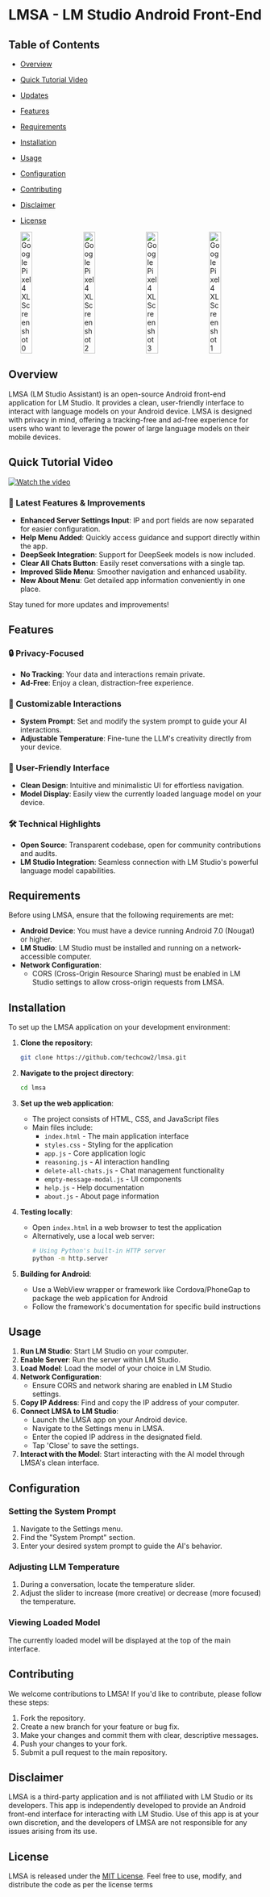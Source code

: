 # LMSA - LM Studio Android Front-End

## Table of Contents

- [Overview](#overview)
- [Quick Tutorial Video](#quick-tutorial-video)
- [Updates](#updates)
- [Features](#features)
- [Requirements](#requirements)
- [Installation](#installation)
- [Usage](#usage)
- [Configuration](#configuration)
- [Contributing](#contributing)
- [Disclaimer](#disclaimer)
- [License](#license)

  <div style="display: flex; justify-content: space-between; gap: 10px;"> <img src="https://github.com/user-attachments/assets/b3640a20-a180-4a37-94ae-53c6020ca03b" alt="Google Pixel 4 XL Screenshot 0" style="width: 22%; height: auto;"> <img src="https://github.com/user-attachments/assets/dd665c56-4639-440d-8826-eb0813117304" alt="Google Pixel 4 XL Screenshot 2" style="width: 22%; height: auto;"> <img src="https://github.com/user-attachments/assets/23b6236b-980e-443c-afc9-b974029bcc8a" alt="Google Pixel 4 XL Screenshot 3" style="width: 22%; height: auto;"> <img src="https://github.com/user-attachments/assets/85e275f3-62fa-4143-9fa2-1cade83031c5" alt="Google Pixel 4 XL Screenshot 1" style="width: 22%; height: auto;"> </div> 
      
## Overview

LMSA (LM Studio Assistant) is an open-source Android front-end application for LM Studio. It provides a clean, user-friendly interface to interact with language models on your Android device. LMSA is designed with privacy in mind, offering a tracking-free and ad-free experience for users who want to leverage the power of large language models on their mobile devices.

## Quick Tutorial Video

[![Watch the video](https://img.youtube.com/vi/qoXfa6In5BM/0.jpg)](https://www.youtube.com/watch?v=qoXfa6In5BM)


### 🚀 Latest Features & Improvements

- **Enhanced Server Settings Input**: IP and port fields are now separated for easier configuration.  
- **Help Menu Added**: Quickly access guidance and support directly within the app.  
- **DeepSeek Integration**: Support for DeepSeek models is now included.  
- **Clear All Chats Button**: Easily reset conversations with a single tap.  
- **Improved Slide Menu**: Smoother navigation and enhanced usability.  
- **New About Menu**: Get detailed app information conveniently in one place.  

Stay tuned for more updates and improvements!

## Features

### 🔒 Privacy-Focused

- **No Tracking**: Your data and interactions remain private.  
- **Ad-Free**: Enjoy a clean, distraction-free experience.  

### 💬 Customizable Interactions

- **System Prompt**: Set and modify the system prompt to guide your AI interactions.  
- **Adjustable Temperature**: Fine-tune the LLM's creativity directly from your device.  

### 📱 User-Friendly Interface

- **Clean Design**: Intuitive and minimalistic UI for effortless navigation.  
- **Model Display**: Easily view the currently loaded language model on your device.  

### 🛠 Technical Highlights

- **Open Source**: Transparent codebase, open for community contributions and audits.  
- **LM Studio Integration**: Seamless connection with LM Studio's powerful language model capabilities.  

## Requirements

Before using LMSA, ensure that the following requirements are met:

- **Android Device**: You must have a device running Android 7.0 (Nougat) or higher.  
- **LM Studio**: LM Studio must be installed and running on a network-accessible computer.  
- **Network Configuration**:  
  - CORS (Cross-Origin Resource Sharing) must be enabled in LM Studio settings to allow cross-origin requests from LMSA.

## Installation

To set up the LMSA application on your development environment:

1. **Clone the repository**:
   ```bash
   git clone https://github.com/techcow2/lmsa.git
   ```

2. **Navigate to the project directory**:
   ```bash
   cd lmsa
   ```

3. **Set up the web application**:
   - The project consists of HTML, CSS, and JavaScript files
   - Main files include:
     - `index.html` - The main application interface
     - `styles.css` - Styling for the application
     - `app.js` - Core application logic
     - `reasoning.js` - AI interaction handling
     - `delete-all-chats.js` - Chat management functionality
     - `empty-message-modal.js` - UI components
     - `help.js` - Help documentation
     - `about.js` - About page information

4. **Testing locally**:
   - Open `index.html` in a web browser to test the application
   - Alternatively, use a local web server:
     ```bash
     # Using Python's built-in HTTP server
     python -m http.server
     ```

5. **Building for Android**:
   - Use a WebView wrapper or framework like Cordova/PhoneGap to package the web application for Android
   - Follow the framework's documentation for specific build instructions

## Usage

1. **Run LM Studio**: Start LM Studio on your computer.  
2. **Enable Server**: Run the server within LM Studio.  
3. **Load Model**: Load the model of your choice in LM Studio.  
4. **Network Configuration**:  
   - Ensure CORS and network sharing are enabled in LM Studio settings.  
5. **Copy IP Address**: Find and copy the IP address of your computer.  
6. **Connect LMSA to LM Studio**:  
   - Launch the LMSA app on your Android device.  
   - Navigate to the Settings menu in LMSA.  
   - Enter the copied IP address in the designated field.  
   - Tap 'Close' to save the settings.  
7. **Interact with the Model**: Start interacting with the AI model through LMSA's clean interface.

## Configuration

### Setting the System Prompt

1. Navigate to the Settings menu.  
2. Find the "System Prompt" section.  
3. Enter your desired system prompt to guide the AI's behavior.

### Adjusting LLM Temperature

1. During a conversation, locate the temperature slider.  
2. Adjust the slider to increase (more creative) or decrease (more focused) the temperature.

### Viewing Loaded Model

The currently loaded model will be displayed at the top of the main interface.

## Contributing

We welcome contributions to LMSA! If you'd like to contribute, please follow these steps:

1. Fork the repository.  
2. Create a new branch for your feature or bug fix.  
3. Make your changes and commit them with clear, descriptive messages.  
4. Push your changes to your fork.  
5. Submit a pull request to the main repository.

## Disclaimer

LMSA is a third-party application and is not affiliated with LM Studio or its developers. This app is independently developed to provide an Android front-end interface for interacting with LM Studio. Use of this app is at your own discretion, and the developers of LMSA are not responsible for any issues arising from its use.

## License

LMSA is released under the [MIT License](LICENSE.md). Feel free to use, modify, and distribute the code as per the license terms

